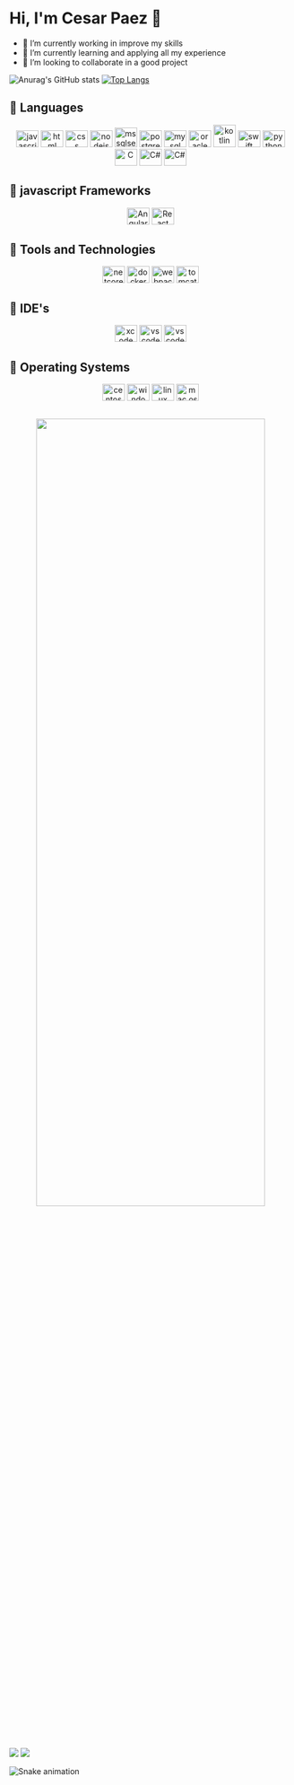 # Hi, I'm Cesar Paez 👋

- 🔭 I’m currently working in improve my skills
- 🌱 I’m currently learning and applying all my experience
- 👯 I’m looking to collaborate in a good project

![Anurag's GitHub stats](https://github-readme-stats.vercel.app/api?username=beginoffile&show_icons=true&theme=transparent)
[![Top Langs](https://github-readme-stats.vercel.app/api/top-langs/?username=beginoffile&theme=transparent)](https://github.com/anuraghazra/github-readme-stats)

<div align="left">
  <h2>👯 Languages</h2>
</div>
<div align="center">
  <img alt="javascript" width="40" height="30" src="https://cdn.jsdelivr.net/gh/devicons/devicon/icons/javascript/javascript-original.svg" />          
  <img alt="html" width="40" height="30" src="https://cdn.jsdelivr.net/gh/devicons/devicon/icons/html5/html5-original.svg" />
  <img alt="css" width="40" height="30" src="https://cdn.jsdelivr.net/gh/devicons/devicon/icons/css3/css3-original.svg" />          
  <img alt="nodejs" width="40" height="30" src="https://cdn.jsdelivr.net/gh/devicons/devicon/icons/nodejs/nodejs-original.svg" />
  <img style="object-fit: cover;" alt="mssqlserver" width="40" height="35" src="https://tutoriales.cect.org/wp-content/uploads/2021/02/kisspng-microsoft-sql-server-logo-database-microsoft-corpo-%D0%9A%D1%83%D0%BF%D0%B8%D1%82%D1%8C-sql-server-cal-2016-%D0%B2-%D0%9A%D1%80%D0%B0%D1%81%D0%BD%D0%BE%D0%B4-5b672eba45ff07.7055300615334888262867.png" />
  <img alt="postgress" width="40" height="30" src="https://cdn.jsdelivr.net/gh/devicons/devicon/icons/postgresql/postgresql-original.svg" />
  <img alt="mysql" width="40" height="30" src="https://cdn.jsdelivr.net/gh/devicons/devicon/icons/mysql/mysql-original.svg" />
  <img alt="oracle" width="40" height="30" src="https://cdn.jsdelivr.net/gh/devicons/devicon/icons/oracle/oracle-original.svg" />
  <img alt="kotlin" width="40" height="40" src="https://cdn.jsdelivr.net/gh/devicons/devicon/icons/kotlin/kotlin-plain-wordmark.svg"/>
  <img alt="swift" width="40" height="30" src="https://cdn.jsdelivr.net/gh/devicons/devicon/icons/swift/swift-original.svg" />
  <img alt="python" width="40" height="30" src="https://cdn.jsdelivr.net/gh/devicons/devicon/icons/python/python-original.svg" />
  <img alt="C" width="40" height="30" src="https://cdn.jsdelivr.net/gh/devicons/devicon/icons/c/c-original.svg" />
  <img alt="C#" width="40" height="30" src="https://cdn.jsdelivr.net/gh/devicons/devicon/icons/csharp/csharp-original.svg" />
  <img alt="C#" width="40" height="30" src="https://cdn.jsdelivr.net/gh/devicons/devicon/icons/cplusplus/cplusplus-original.svg" />
</div>
        

  <div align="left">
    <h2>👯 javascript Frameworks</h2>
  </div>
  <div align="center">
   <img alt="Angular" width="40" height="30" src="https://cdn.jsdelivr.net/gh/devicons/devicon/icons/angularjs/angularjs-original.svg" />
   <img alt="React" width="40" height="30" src="https://cdn.jsdelivr.net/gh/devicons/devicon/icons/react/react-original.svg" />
  </div>
  
          
  <div align="left">
    <h2>👯 Tools and Technologies</h2>
  </div>  
  <div align="center">
  <img alt="netcore" width="40" height="30" src="https://cdn.jsdelivr.net/gh/devicons/devicon/icons/dotnetcore/dotnetcore-original.svg" />
  <img alt="docker" width="40" height="30" src="https://cdn.jsdelivr.net/gh/devicons/devicon/icons/docker/docker-plain-wordmark.svg" />
  <img alt="webpack" width="40" height="30" src="https://cdn.jsdelivr.net/gh/devicons/devicon/icons/webpack/webpack-original.svg" />
  <img alt="tomcat" width="40" height="30" src="https://cdn.jsdelivr.net/gh/devicons/devicon/icons/tomcat/tomcat-original.svg" />
  </div>
          
  <div align="left">  
    <h2>👯 IDE's</h2>
  </div>
  <div align="center">
  <img alt="xcode" width="40" height="30" img src="https://cdn.jsdelivr.net/gh/devicons/devicon/icons/xcode/xcode-original.svg" />
  <img alt="vscode" width="40" height="30" img src="https://cdn.jsdelivr.net/gh/devicons/devicon/icons/vscode/vscode-original.svg" />
  <img alt="vscode" width="40" height="30" src="https://cdn.jsdelivr.net/gh/devicons/devicon/icons/androidstudio/androidstudio-original.svg" />
  </div>
          
  <div align="left">
    <h2>👯 Operating Systems</h2>
  </div>
  <div align="center">
  <img alt="centos8" width="40" height="30" src="https://cdn.jsdelivr.net/gh/devicons/devicon/icons/centos/centos-original.svg" />
  <img alt="windows" width="40" height="30" src="https://cdn.jsdelivr.net/gh/devicons/devicon/icons/windows8/windows8-original.svg" />
  <img alt="linux" width="40" height="30" src="https://cdn.jsdelivr.net/gh/devicons/devicon/icons/linux/linux-original.svg" />
  <img alt="mac os" width="40" height="30" src="https://conceptoabc.com/wp-content/uploads/2021/05/tecno-MAC-caracterC3ADsticas.png" />
  
                    
  </div>
          
          
##

<div align="center">
  <image width="90%" height="60%" src="https://cdn.computerhoy.com/sites/navi.axelspringer.es/public/media/image/2019/03/javascript.jpg?tf=1200x"/>
</div>

##
<a href="mailto:cesar_paez@yahoo.com" target="_blank"><img src="https://img.shields.io/badge/Gmail-D14836?style=for-the-badge&logo=gmail&logoColor=white" target="_blank"/></a>
<a href="https://www.linkedin.com/in/cesar-paez-it/" target="_blank"><img src="https://img.shields.io/badge/LinkedIn-0077B5?style=for-the-badge&logo=linkedin&logoColor=white" target="_blank"/></a>


![Snake animation](https://github.com/beginoffile/beginoffile/blob/output/github-contribution-grid-snake.svg)

